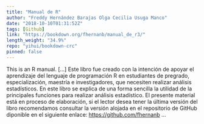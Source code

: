 ```yaml
---
title: "Manual de R"
author: "Freddy Hernández Barajas Olga Cecilia Usuga Manco"
date: "2018-10-10T01:31:52Z"
tags: [Github]
link: "https://bookdown.org/fhernanb/manual_de_r3/"
length_weight: "34.9%"
repo: "yihui/bookdown-crc"
pinned: false
---
```


This is an R manual. [...] Este libro fue creado con la intención de apoyar el aprendizaje del lenguaje de programación R en estudiantes de pregrado, especialización, maestría e investigadores, que necesiten realizar análisis estadísticos. En este libro se explica de una forma sencilla la utilidad de la principales funciones para realizar análisis estadístico. El presente material está en proceso de elaboración, si el lector desea tener la última versión del libro recomendamos consultar la versión alojada en el repositorio de GitHub diponible en el siguiente enlace: https://github.com/fhernanb ...
